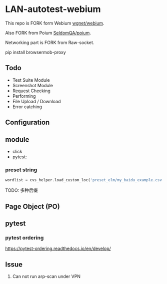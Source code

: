 # LAN-autotest-webium

This repo is FORK form Webium [wgnet/webium](https://github.com/wgnet/webium).

Also FORK from Poium [SeldomQA/poium](https://github.com/SeldomQA/wpoium).

Networking part is FORK from Raw-socket.


pip install browsermob-proxy

## Todo

- Test Suite Module
- Screenshot Module
- Request Checking
- Performing
- File Upload / Download
- Error catching
## Configuration

## module

- click
- pytest: 
### preset string

```python
wordlist = cvs_helper.load_custom_loc('preset_elm/my_baidu_example.csv')
```
TODO: 多种后缀

## Page Object (PO)


## pytest

### pytest ordering

<https://pytest-ordering.readthedocs.io/en/develop/>
## Issue

1. Can not run arp-scan under VPN